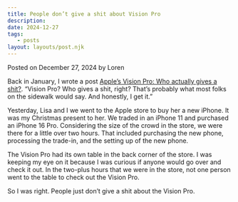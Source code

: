 ```yaml
---
title: People don’t give a shit about Vision Pro
description:
date: 2024-12-27
tags:
   - posts
layout: layouts/post.njk
---
```


Posted on December 27, 2024 by Loren

Back in January, I wrote a post [Apple’s Vision Pro: Who actually gives a shit?](https://ldstephens.me/posts/apples-vision-pro-who-actually-gives-a-shit). “Vision Pro? Who gives a shit, right? That’s probably what most folks on the sidewalk would say. And honestly, I get it.”

Yesterday, Lisa and I we went to the Apple store to buy her a new iPhone. It was my Christmas present to her. We traded in an iPhone 11 and purchased an iPhone 16 Pro. Considering the size of the crowd in the store, we were there for a little over two hours. That included purchasing the new phone, processing the trade-in, and the setting up of the new phone.

The Vision Pro had its own table in the back corner of the store. I was keeping my eye on it because I was curious if anyone would go over and check it out. In the two-plus hours that we were in the store, not one person went to the table to check out the Vision Pro.

So I was right. People just don’t give a shit about the Vision Pro.
